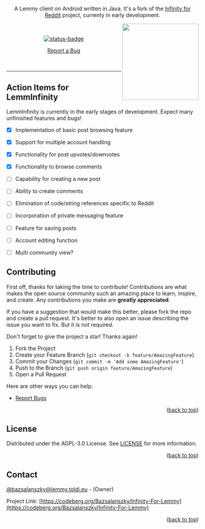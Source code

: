 <h1 align="center">
  
</h1>

<div align="center">

A Lemmy client on Android written in Java. It's a fork of the [Infinity for Reddit](https://github.com/Docile-Alligator/Infinity-For-Reddit) project, currenty in early development.

<img align="right" src="https://codeberg.org/Bazsalanszky/Infinity-For-Lemmy/raw/branch/master/fastlane/metadata/android/en-US/images/LemmInfinity.png" width=200>

</div>

<br>


<div align="center">

[![status-badge](https://ci.codeberg.org/api/badges/12474/status.svg)](https://ci.codeberg.org/12474)

<a href="https://codeberg.org/Bazsalanszky/Infinity-For-Lemmy/issues">Report a Bug</a>

</div>



<br>

<div align="center">

</div>



---

## Action Items for LemmInfinity

LemmInfinity is currently in the early stages of development. Expect many unfinished features and bugs!

- [x] Implementation of basic post browsing feature
- [x] Support for multiple account handling
- [x] Functionality for post upvotes/downvotes
- [x] Functionality to browse comments
- [ ] Capability for creating a new post
- [ ] Ability to create comments
- [ ] Elimination of code/string references specific to Reddit
- [ ] Incorporation of private messaging feature
- [ ] Feature for saving posts
- [ ] Account editing function
- [ ] Multi community view?


## Contributing

First off, thanks for taking the time to contribute! Contributions are what makes the open source community such an amazing place to learn, inspire, and create. Any contributions you make are **greatly appreciated**.

If you have a suggestion that would make this better, please fork the repo and create a pull request.
It's better to also open an issue describing the issue you want to fix. But it is not required.

Don't forget to give the project a star! Thanks again!

1. Fork the Project
2. Create your Feature Branch (`git checkout -b feature/AmazingFeature`)
3. Commit your Changes (`git commit -m 'Add some AmazingFeature'`)
4. Push to the Branch (`git push origin feature/AmazingFeature`)
5. Open a Pull Request

Here are other ways you can help:

- [Report Bugs](https://codeberg.org/Bazsalanszky/Infinity-For-Lemmy/issues)


<p align="right">(<a href="#top">back to top</a>)</p>

## License

Distributed under the AGPL-3.0 License. See <a href="https://codeberg.org/Bazsalanszky/Infinity-For-Lemmy/src/branch/master/LICENSE">LICENSE</a> for more information.

<p align="right">(<a href="#top">back to top</a>)</p>

## Contact

[@bazsalanszky@lemmy.toldi.eu](https://lemmy.toldi.eu/u/bazsalanszky) - (Owner)


Project Link: [https://codeberg.org/Bazsalanszky/Infinity-For-Lemmy](https://codeberg.org/Bazsalanszky/Infinity-For-Lemmy)

<p align="right">(<a href="#top">back to top</a>)</p>
